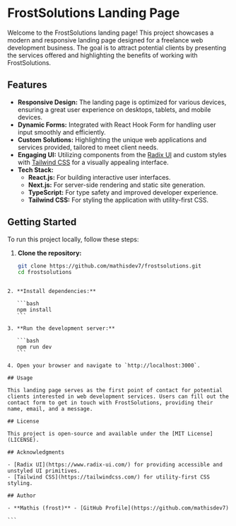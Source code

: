 # FrostSolutions Landing Page

Welcome to the FrostSolutions landing page! This project showcases a modern and responsive landing page designed for a freelance web development business. The goal is to attract potential clients by presenting the services offered and highlighting the benefits of working with FrostSolutions.

## Features

- **Responsive Design:** The landing page is optimized for various devices, ensuring a great user experience on desktops, tablets, and mobile devices.
- **Dynamic Forms:** Integrated with React Hook Form for handling user input smoothly and efficiently.
- **Custom Solutions:** Highlighting the unique web applications and services provided, tailored to meet client needs.
- **Engaging UI:** Utilizing components from the [Radix UI](https://www.radix-ui.com/) and custom styles with [Tailwind CSS](https://tailwindcss.com/) for a visually appealing interface.
- **Tech Stack:**
  - **React.js:** For building interactive user interfaces.
  - **Next.js:** For server-side rendering and static site generation.
  - **TypeScript:** For type safety and improved developer experience.
  - **Tailwind CSS:** For styling the application with utility-first CSS.

## Getting Started

To run this project locally, follow these steps:

1. **Clone the repository:**
   ```bash
   git clone https://github.com/mathisdev7/frostsolutions.git
   cd frostsolutions
   ```

````

2. **Install dependencies:**

   ```bash
   npm install
   ```

3. **Run the development server:**

   ```bash
   npm run dev
   ```

4. Open your browser and navigate to `http://localhost:3000`.

## Usage

This landing page serves as the first point of contact for potential clients interested in web development services. Users can fill out the contact form to get in touch with FrostSolutions, providing their name, email, and a message.

## License

This project is open-source and available under the [MIT License](LICENSE).

## Acknowledgments

- [Radix UI](https://www.radix-ui.com/) for providing accessible and unstyled UI primitives.
- [Tailwind CSS](https://tailwindcss.com/) for utility-first CSS styling.

## Author

- **Mathis (frost)** - [GitHub Profile](https://github.com/mathisdev7)

```
````
